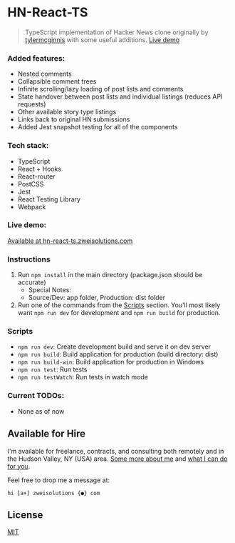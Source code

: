 # HN-React-TS

> TypeScript implementation of Hacker News clone originally by [tylermcginnis](https://github.com/tylermcginnis/) with some useful additions. [Live demo](https://hn-react-ts.zweisolutions.com)

### Added features:

-   Nested comments
-   Collapsible comment trees
-   Infinite scrolling/lazy loading of post lists and comments
-   State handover between post lists and individual listings (reduces API requests)
-   Other available story type listings
-   Links back to original HN submissions
-   Added Jest snapshot testing for all of the components

### Tech stack:

-   TypeScript
-   React + Hooks
-   React-router
-   PostCSS
-   Jest
-   React Testing Library
-   Webpack

### Live demo:

[Available at hn-react-ts.zweisolutions.com](https://hn-react-ts.zweisolutions.com)

### Instructions

1. Run `npm install` in the main directory (package.json should be accurate)
    - Special Notes:
    - Source/Dev: app folder, Production: dist folder
2. Run one of the commands from the [Scripts](#scripts) section. You'll most likely want `npm run dev` for development and `npm run build` for production.

### Scripts

-   `npm run dev`: Create development build and serve it on dev server
-   `npm run build`: Build application for production (build directory: dist)
-   `npm run build-win`: Build application for production in Windows
-   `npm run test`: Run tests
-   `npm run testWatch`: Run tests in watch mode

### Current TODOs:

-   None as of now

## Available for Hire

I'm available for freelance, contracts, and consulting both remotely and in the Hudson Valley, NY (USA) area. [Some more about me](https://www.zweisolutions.com/about.html) and [what I can do for you](https://www.zweisolutions.com/services.html).

Feel free to drop me a message at:

```
hi [a+] zweisolutions {●} com
```

## License

[MIT](./LICENSE)
